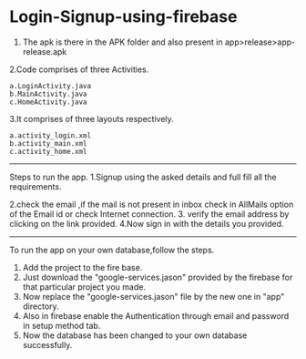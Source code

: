 # Login-Signup-using-firebase

1. The apk is there in the APK folder and also present in app>release>app-release.apk

2.Code comprises of three Activities.

  	a.LoginActivity.java
	b.MainActivity.java
	c.HomeActivity.java
3.It comprises of three layouts respectively.

	a.activity_login.xml
	b.activity_main.xml
	c.activity_home.xml
**********************************************************************************
Steps to run the app.
1.Signup using the asked details and full fill all the requirements.


2.check the email ,if the mail is not present in inbox check in AllMails option of the Email id or check Internet connection.
3. verify the email address by clicking on the link provided.
4.Now sign in with the details you provided.


***********************************************************************************
To run the app on your own database,follow the steps.
1. Add the project to the fire base.
2. Just download the "google-services.jason" provided by the firebase for that particular project you made.
3. Now replace the "google-services.jason" file by the new one in "app" directory.
4. Also in firebase enable the Authentication through email and password in setup method tab.
5. Now the database has been changed to your own database successfully.
